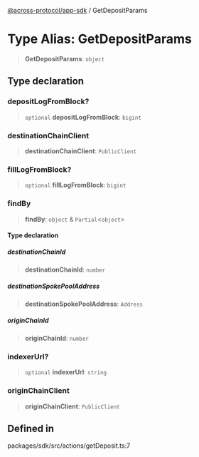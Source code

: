 [@across-protocol/app-sdk](../README.md) / GetDepositParams

# Type Alias: GetDepositParams

> **GetDepositParams**: `object`

## Type declaration

### depositLogFromBlock?

> `optional` **depositLogFromBlock**: `bigint`

### destinationChainClient

> **destinationChainClient**: `PublicClient`

### fillLogFromBlock?

> `optional` **fillLogFromBlock**: `bigint`

### findBy

> **findBy**: `object` & `Partial`\<`object`\>

#### Type declaration

##### destinationChainId

> **destinationChainId**: `number`

##### destinationSpokePoolAddress

> **destinationSpokePoolAddress**: `Address`

##### originChainId

> **originChainId**: `number`

### indexerUrl?

> `optional` **indexerUrl**: `string`

### originChainClient

> **originChainClient**: `PublicClient`

## Defined in

packages/sdk/src/actions/getDeposit.ts:7
